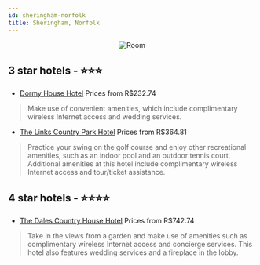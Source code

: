 ```yaml
---
id: sheringham-norfolk
title: Sheringham, Norfolk
---
```


<center><img src="https://i.travelapi.com/hotels/8000000/7080000/7070400/7070346/abc29acd_z.jpg" alt="Room" /></center>


##  3 star hotels - ⭐️⭐️⭐️

-    [Dormy House Hotel](https://us.hurb.com/hotels/sheringham/dormy-house-hotel-JNP-JP258931?cmp=18055) Prices from R$232.74
   > Make use of convenient amenities, which include complimentary wireless Internet access and wedding services.
-    [The Links Country Park Hotel](https://us.hurb.com/hotels/sheringham/the-links-country-park-hotel-JNP-JP396736?cmp=18055) Prices from R$364.81
   > Practice your swing on the golf course and enjoy other recreational amenities, such as an indoor pool and an outdoor tennis court. Additional amenities at this hotel include complimentary wireless Internet access and tour/ticket assistance.

##  4 star hotels - ⭐️⭐️⭐️⭐️

-    [The Dales Country House Hotel](https://us.hurb.com/hotels/sheringham/the-dales-country-house-hotel-JNP-JP234018?cmp=18055) Prices from R$742.74
   > Take in the views from a garden and make use of amenities such as complimentary wireless Internet access and concierge services. This hotel also features wedding services and a fireplace in the lobby.
